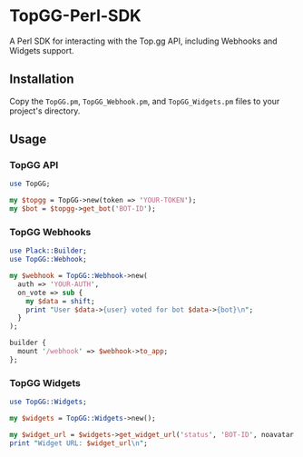 # TopGG-Perl-SDK

A Perl SDK for interacting with the Top.gg API, including Webhooks and Widgets support.

## Installation

Copy the `TopGG.pm`, `TopGG_Webhook.pm`, and `TopGG_Widgets.pm` files to your project's directory.

## Usage

### TopGG API

```perl
use TopGG;

my $topgg = TopGG->new(token => 'YOUR-TOKEN');
my $bot = $topgg->get_bot('BOT-ID');
```

### TopGG Webhooks

```perl
use Plack::Builder;
use TopGG::Webhook;

my $webhook = TopGG::Webhook->new(
  auth => 'YOUR-AUTH',
  on_vote => sub {
    my $data = shift;
    print "User $data->{user} voted for bot $data->{bot}\n";
  }
);

builder {
  mount '/webhook' => $webhook->to_app;
};
```

### TopGG Widgets

```perl
use TopGG::Widgets;

my $widgets = TopGG::Widgets->new();

my $widget_url = $widgets->get_widget_url('status', 'BOT-ID', noavatar => 'true', leftcolor => 'FF0000', righttext => 'white');
print "Widget URL: $widget_url\n";
```
